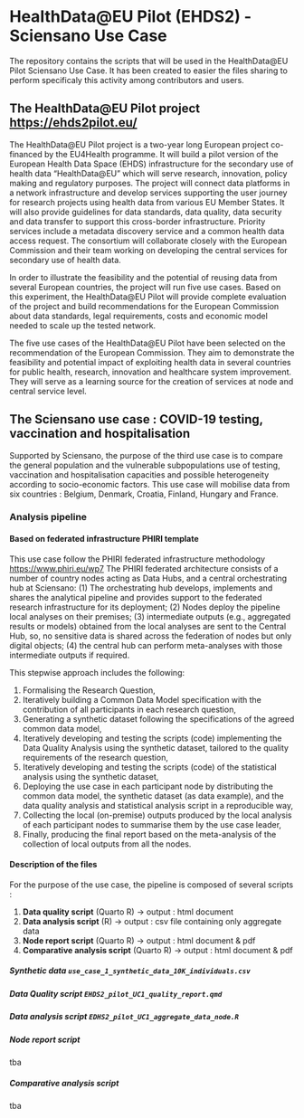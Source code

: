 # HealthData@EU Pilot (EHDS2) - Sciensano Use Case
The repository contains the scripts that will be used in the HealthData@EU Pilot Sciensano Use Case.
It has been created to easier the files sharing to perform specificaly this activity among contributors and users.

## The HealthData@EU Pilot project https://ehds2pilot.eu/

The HealthData@EU Pilot project is a two-year long European project co-financed by the EU4Health programme. 
It will build a pilot version of the European Health Data Space (EHDS) infrastructure for the secondary use of health data “HealthData@EU” which will serve research, innovation, policy making and regulatory purposes. 
The project will connect data platforms in a network infrastructure and develop services supporting the user journey for research projects using health data from various EU Member States. 
It will also provide guidelines for data standards, data quality, data security and data transfer to support this cross-border infrastructure. 
Priority services include a metadata discovery service and a common health data access request. 
The consortium will collaborate closely with the European Commission and their team working on developing the central services for secondary use of health data. 

In order to illustrate the feasibility and the potential of reusing data from several European countries, the project will run five use cases. 
Based on this experiment, the HealthData@EU Pilot will provide complete evaluation of the project and build recommendations for the European Commission about data standards, legal requirements, costs and economic model needed to scale up the tested network.

The five use cases of the HealthData@EU Pilot have been selected on the recommendation of the European Commission. They aim to demonstrate the feasibility and potential impact of exploiting health data in several countries for public health, research, innovation and healthcare system improvement. 
They will serve as a learning source for the creation of services at node and central service level.

## The Sciensano use case : COVID-19 testing, vaccination and hospitalisation

Supported by Sciensano, the purpose of the third use case is to compare the general population and the vulnerable subpopulations use of testing, vaccination and hospitalisation capacities and possible heterogeneity according to socio-economic factors. 
This use case will mobilise data from six countries : Belgium, Denmark, Croatia, Finland, Hungary and France.

### Analysis pipeline
#### Based on federated infrastructure PHIRI template
This use case follow the PHIRI federated infrastructure methodology https://www.phiri.eu/wp7 
The PHIRI federated architecture consists of
a number of country nodes
acting as Data Hubs, and a central
orchestrating hub at Sciensano: (1) The
orchestrating hub develops, implements and
shares the analytical pipeline and provides
support to the federated research
infrastructure for its deployment; (2) Nodes
deploy the pipeline local analyses on their
premises; (3) intermediate outputs (e.g.,
aggregated results or models) obtained from the local analyses are sent to the Central Hub, so, no
sensitive data is shared across the federation of nodes but only digital objects; (4) the central hub
can perform meta-analyses with those intermediate outputs if required.

This stepwise approach includes the following:
1. Formalising the Research Question,
2. Iteratively building a Common Data Model specification with the contribution of all participants in each research question,
3. Generating a synthetic dataset following the specifications of the agreed common data model,
4. Iteratively developing and testing the scripts (code) implementing the Data Quality Analysis using the synthetic dataset, tailored to the quality requirements of the research question,
5. Iteratively developing and testing the scripts (code) of the statistical analysis using the synthetic dataset,
6. Deploying the use case in each participant node by distributing the common data model, the synthetic dataset (as data example), and the data quality analysis and statistical analysis script in a reproducible way,
7. Collecting the local (on-premise) outputs produced by the local analysis of each participant nodes to summarise them by the use case leader,
8. Finally, producing the final report based on the meta-analysis of the collection of local outputs from all the nodes.

#### Description of the files
For the purpose of the use case, the pipeline is composed of several scripts : 
1. **Data quality script** (Quarto R) -> output : html document
2. **Data analysis script** (R) -> output : csv file containing only aggregate data
3. **Node report script** (Quarto R) -> output : html document & pdf
4. **Comparative analysis script** (Quarto R) -> output : html document & pdf

##### Synthetic data ```use_case_1_synthetic_data_10K_individuals.csv```

##### Data Quality script ```EHDS2_pilot_UC1_quality_report.qmd```

##### Data analysis script ```EDHS2_pilot_UC1_aggregate_data_node.R```

##### Node report script
tba

##### Comparative analysis script
tba
